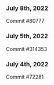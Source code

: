 ### July 8th, 2022

Commit #80777

### July 5th, 2022

Commit #314353


### July 4th, 2022

Commit #72281
